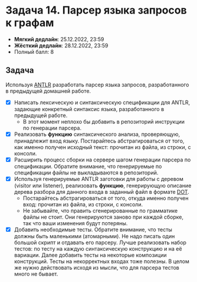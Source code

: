 # Задача 14. Парсер языка запросов к графам

* **Мягкий дедлайн**: 25.12.2022, 23:59
* **Жёсткий дедлайн**: 28.12.2022, 23:59
* Полный балл: 8

## Задача
Используя [ANTLR](https://www.antlr.org/) разработать парсер языка запросов, разработанного в предыдущей домашней работе.
 - [x] Написать лексическую и синтаксическую спецификации для ANTLR, задающие конкретный синтаксис языка, разработанного в предыдущей работе.
   - В этот момент неплохо бы добавить в репозиторий инструкции по генерации парсера.
 - [x] Реализовать **функцию** синтаксического анализа, проверяющую, принадлежит вход языку. Постарайтесь абстрагироваться от того, как именно получен исходный текст: прочитан из файла, из строки, с консоли.
 - [x] Расширить процесс сборки на сервере шагом генерации парсера по спецификации. Обратите внимание, что генерируемые по спецификации файлы не выкладываются в репозиторий.
 - [x] Используя генерируемые ANTLR заготовки для работы с деревом (visitor или listener), реализовать **функцию**, генерирующую описание дерева разбора для данного входа в заданный файл в формате [DOT](https://graphviz.org/doc/info/lang.html).
   - Постарайтесь абстрагироваться от того, откуда именно получен вход: прочитан из файла, из строки, с консоли.
   - Не забывайте, что править сгенерированные по грамматике файлы не стоит. Они генерируются заново при каждой сборке, так что ваши изменения будут потеряны.
 - [x] Добавить необходимые тесты. Обратите внимание, что тесты должны быть маленькими (атомарными). Не надо писать один большой скрипт и отдавать его парсеру. Лучше реализовать набор тестов: по тесту на каждую синтаксическую конструкцию и на её вариации. Далее добавить тесты на некоторые композиции конструкций. Тесты на некорректных входах тоже полезны. В целом же нужно действовать исходя из мысли, что для парсера тестов много не бывает.
